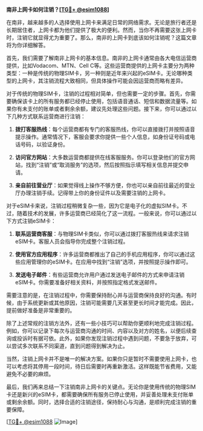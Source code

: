 **南非上网卡如何注销？[[TG💪+ @esim1088](https://t.me/s/esim1088)]**

在南非，越来越多的人选择使用上网卡来满足日常的网络需求。无论是旅行者还是长期居住者，上网卡都为他们提供了极大的便利。然而，当你不再需要这张上网卡时，注销它就显得尤为重要了。那么，南非的上网卡到底该如何注销呢？这篇文章将为你详细解答。

首先，我们需要了解南非上网卡的基本信息。南非的上网卡通常由各大电信运营商提供，比如Vodacom、MTN、Cell C等。这些运营商提供的上网卡主要分为两种类型：一种是传统的物理SIM卡，另一种则是近年来兴起的eSIM卡。无论哪种类型的上网卡，其注销流程大致相同，但具体操作可能会因运营商而略有差异。

对于传统的物理SIM卡，注销的过程相对简单，但也需要一定的步骤。首先，你需要确保该卡上的所有服务都已经停止使用，包括语音通话、短信和数据流量等。如果你有未支付的账单或者剩余余额，建议先处理这些问题。接下来，你可以通过以下几种方式联系运营商进行注销：

1. **拨打客服热线**：每个运营商都有专门的客服热线，你可以直接拨打并按照语音提示操作。通常情况下，客服会要求你提供一些个人信息，如身份证号码或电话号码，以验证身份。

2. **访问官方网站**：大多数运营商都提供在线客服服务。你可以登录他们的官方网站，找到“注销”或“取消服务”的选项，然后按照指示填写相关信息并提交申请。

3. **亲自前往营业厅**：如果觉得线上操作不够方便，你也可以亲自前往最近的营业厅办理注销手续。记得带上你的身份证件以及需要注销的上网卡。

对于eSIM卡来说，注销过程稍微复杂一些，因为它是电子化的虚拟SIM卡。不过，随着技术的发展，许多运营商已经简化了这一流程。一般来说，你可以通过以下方式注销eSIM卡：

1. **联系运营商客服**：与物理SIM卡类似，你可以通过拨打客服热线来请求注销eSIM卡。客服人员会指导你完成整个注销过程。

2. **使用官方应用程序**：许多运营商都推出了自己的手机应用程序，你可以通过这些应用管理你的eSIM卡。在应用中找到“注销”选项，并按照提示操作即可。

3. **发送电子邮件**：有些运营商允许用户通过发送电子邮件的方式来申请注销eSIM卡。你需要准备好相关资料，并按照指定格式发送邮件。

需要注意的是，在注销过程中，你需要保持耐心并与运营商保持良好的沟通。有时候，由于系统更新或其他原因，注销可能需要几天甚至更长时间才能完成。因此，提前做好准备是非常重要的。

除了上述常规的注销方法外，还有一些小技巧可以帮助你更顺利地完成注销过程。例如，你可以记录下每次与运营商沟通的时间、内容以及对方的姓名，以便后续查询或投诉时有据可依。此外，如果你发现注销过程中遇到问题，不要急于放弃，可以尝试多次联系不同渠道，直到问题得到解决为止。

当然，注销上网卡并不是唯一的解决方案。如果你只是暂时不需要使用上网卡，也可以考虑将其停用一段时间，待日后需要时再重新激活。这样既能节省费用，又能避免不必要的麻烦。

最后，我们再来总结一下注销南非上网卡的关键点。无论你是使用传统的物理SIM卡还是新兴的eSIM卡，都需要确保所有服务已停止使用，并妥善处理未支付账单或剩余余额。同时，选择合适的注销途径，保持耐心与沟通，是顺利完成注销的重要保障。

[[TG💪+ @esim1088](https://t.me/s/esim1088) ![Image](https://i.postimg.cc/4NQfJmqS/Snipaste-2025-05-13-00-14-12.png)]